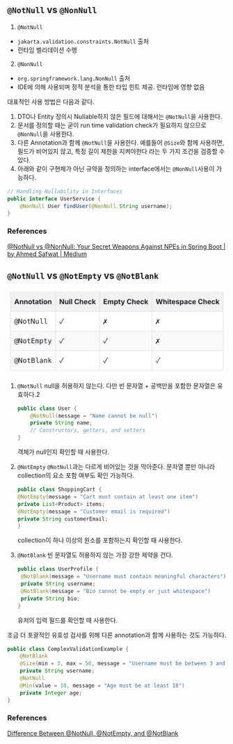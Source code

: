 ## `@NotNull` vs `@NonNull`

1. `@NotNull`

- `jakarta.validation.constraints.NotNull` 출처
- 런타임 벨리데이션 수행

2. `@NonNull`

- `org.springframework.lang.NonNull` 출처
- IDE에 의해 사용되며 정적 분석을 통한 타입 힌트 제공. 런타임에 영향 없음

대표적인 사용 방법은 다음과 같다.

1. DTO나 Entity 정의시 Nullable하지 않은 필드에 대해서는 `@NotNull`을 사용한다.
2. 문서를 정의할 때는 굳이 run time validation check가 필요하지 않으므로 `@NonNull`을 사용한다.
3. 다른 Annotation과 함께 `@NotNull`을 사용한다. 예를들어 `@Size`와 함께 사용하면, 필드가 비어있지 않고, 특정 길이 제한을 지켜야한다 라는 두 가지 조건을 검증할 수 있다.
4. 아래와 같이 구현체가 아닌 규약을 정의하는 interface에서는 `@NonNull`사용이 가능하다.

```java
// Handling Nullability in Interfaces
public interface UserService {
    @NonNull User findUser(@NonNull String username);
}
```

### References

[@NotNull vs @NonNull: Your Secret Weapons Against NPEs in Spring Boot | by Ahmed Safwat | Medium](https://medium.com/@ahmed.abdelfaheem/notnull-vs-nonnull-your-secret-weapons-against-npes-in-spring-boot-d4ae6402481a)

## `@NotNull` vs `@NotEmpty` vs `@NotBlank`

![alt text](SPRING/null-annotation/image.png)

1. `@NotNull`
   null을 허용하지 않는다. 다만 빈 문자열 + 공백만을 포함한 문자열은 유효하다.2

   ```java
   public class User {
       @NotNull(message = "Name cannot be null")
       private String name;
       // Constructors, getters, and setters
   }
   ```

   객체가 null인지 확인할 때 사용한다.

2. `@NotEmpty`
   `@NotNull`과는 다르게 비어있는 것을 막아준다. 문자열 뿐만 아니라 collection의 요소 포함 여부도 확인 가능하다.

   ```java
   public class ShoppingCart {
   @NotEmpty(message = "Cart must contain at least one item")
   private List<Product> items;
   @NotEmpty(message = "Customer email is required")
   private String customerEmail;
   }
   ```

   collection이 하나 이상의 원소를 포함하는지 확인할 때 사용한다.

3. `@NotBlank`
   빈 문자열도 허용하지 않는 가장 강한 제약을 건다.

   ```java
   public class UserProfile {
    @NotBlank(message = "Username must contain meaningful characters")
    private String username;
    @NotBlank(message = "Bio cannot be empty or just whitespace")
    private String bio;
   }
   ```

   유저의 입력 필드를 확인할 때 사용한다.

조금 더 포괄적인 유효성 검사를 위해 다른 annotation과 함께 사용하는 것도 가능하다.

```java
public class ComplexValidationExample {
    @NotBlank
    @Size(min = 3, max = 50, message = "Username must be between 3 and 50 characters")
    private String username;
    @NotNull
    @Min(value = 18, message = "Age must be at least 18")
    private Integer age;
}
```

### References

[Difference Between @NotNull, @NotEmpty, and @NotBlank](https://www.byteplus.com/en/topic/407512?title=difference-between-notnull-notempty-and-notblank-in-java-bean-validation)
